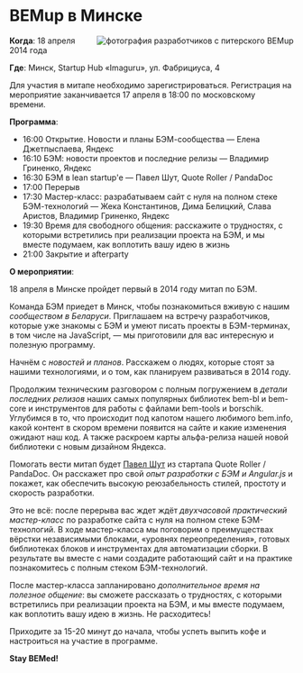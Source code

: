 # BEMup в Минске

<img style="float:right;padding: 0 0 10px 10px" src="https://img-fotki.yandex.ru/get/15541/158800653.1/0_111ff9_983ededd_orig" alt="фотография разработчиков с питерского BEMup" title="BEMup в Санкт-Петербурге" />

**Когда**: 18 апреля 2014 года

**Где**: Минск, Startup Hub «Imaguru», ул. Фабрициуса, 4

Для участия в митапе необходимо зарегистрироваться. Регистрация на мероприятие заканчивается 17 апреля в 18:00 по московскому времени.

**Программа**:

* 16:00	Открытие. Новости и планы БЭМ-сообщества — Елена Джетпыспаева, Яндекс
* 16:10	БЭМ: новости проектов и последние релизы — Владимир Гриненко, Яндекс
* 16:30	БЭМ в lean startup'e — Павел Шут, Quote Roller / PandaDoc
* 17:00	Перерыв
* 17:30	Мастер-класс: разрабатываем сайт с нуля на полном стеке БЭМ-технологий — Жека Константинов, Дима Белицкий, Слава Аристов, Владимир Гриненко, Яндекс
* 19:30	Время для свободного общения: расскажите о трудностях, с которыми встретились при реализации проекта на БЭМ, и мы вместе подумаем, как воплотить вашу идею в жизнь
* 21:00	Закрытие и afterparty

**О мероприятии**:

18 апреля в Минске пройдет первый в 2014 году митап по БЭМ.

Команда БЭМ приедет в Минск, чтобы познакомиться вживую с нашим *сообществом в Беларуси*. Приглашаем на встречу разработчиков, которые уже знакомы с БЭМ и умеют писать проекты в БЭМ-терминах, в том числе на JavaScript, — мы приготовили для вас интересную и полезную программу.

Начнём с *новостей и планов*. Расскажем о людях, которые стоят за нашими технологиями, и о том, как планируем развиваться в 2014 году.

Продолжим техническим разговором с полным погружением в *детали последних релизов* наших самых популярных библиотек bem-bl и bem-core и инструментов для работы с файлами bem-tools и borschik. Углубимся в то, что происходит под капотом нашего любимого bem.info, какой контент в скором времени появится на сайте и какие изменения ожидают наш код. А также раскроем карты альфа-релиза нашей новой библиотеки с новым дизайном Яндекса.

Помогать вести митап будет [Павел Шут](https://twitter.com/spadarshut) из стартапа Quote Roller / PandaDoc. Он расскажет про свой *опыт разработки с БЭМ и Angular.js* и покажет, как обеспечить высокую реюзабельность стилей, простоту и скорость разработки.

Это не всё: после перерыва вас ждет ждёт *двухчасовой практический мастер-класс* по разработке сайта с нуля на полном стеке БЭМ-технологий. В ходе мастер-класса мы поговорим о преимуществах вёрстки независимыми блоками, «уровнях переопределения», готовых библиотеках блоков и инструментах для автоматизации сборки. В результате вы вместе с нами создадите работающий сайт и на практике познакомитесь с полным стеком БЭМ-технологий.

После мастер-класса запланировано *дополнительное время на полезное общение*: вы сможете рассказать о трудностях, с которыми встретились при реализации проекта на БЭМ, и мы вместе подумаем, как воплотить вашу идею в жизнь. Не расходитесь!

Приходите за 15-20 минут до начала, чтобы успеть выпить кофе и настроиться на участие в программе.

**Stay BEMed!**
